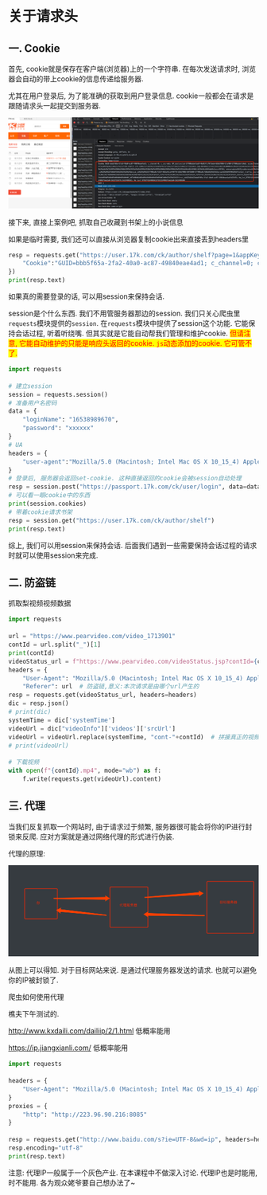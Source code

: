 # 关于请求头



## 一. Cookie

首先, cookie就是保存在客户端(浏览器)上的一个字符串. 在每次发送请求时, 浏览器会自动的带上cookie的信息传递给服务器. 

尤其在用户登录后, 为了能准确的获取到用户登录信息. cookie一般都会在请求是跟随请求头一起提交到服务器. 

![image-20210612172324750](04_第四节-关于请求头.assets/image-20210612172324750.png)



接下来, 直接上案例吧,  抓取自己收藏到书架上的小说信息

如果是临时需要, 我们还可以直接从浏览器复制cookie出来直接丢到headers里

```python
resp = requests.get("https://user.17k.com/ck/author/shelf?page=1&appKey=2406394919", headers={
    "Cookie":"GUID=bbb5f65a-2fa2-40a0-ac87-49840eae4ad1; c_channel=0; c_csc=web; UM_distinctid=17700bddefba54-0a914fc70f1ede-326d7006-1fa400-17700bddefc9e3; Hm_lvt_9793f42b498361373512340937deb2a0=1614327827; accessToken=avatarUrl%3Dhttps%253A%252F%252Fcdn.static.17k.com%252Fuser%252Favatar%252F16%252F16%252F64%252F75836416.jpg-88x88%253Fv%253D1610625030000%26id%3D75836416%26nickname%3D%25E9%25BA%25BB%25E8%25BE%25A3%25E5%2587%25A0%25E4%25B8%259D%26e%3D1629888002%26s%3D63b8b7687fc8a717; sensorsdata2015jssdkcross=%7B%22distinct_id%22%3A%2275836416%22%2C%22%24device_id%22%3A%2217700ba9c71257-035a42ce449776-326d7006-2073600-17700ba9c728de%22%2C%22props%22%3A%7B%22%24latest_traffic_source_type%22%3A%22%E7%9B%B4%E6%8E%A5%E6%B5%81%E9%87%8F%22%2C%22%24latest_referrer%22%3A%22%22%2C%22%24latest_referrer_host%22%3A%22%22%2C%22%24latest_search_keyword%22%3A%22%E6%9C%AA%E5%8F%96%E5%88%B0%E5%80%BC_%E7%9B%B4%E6%8E%A5%E6%89%93%E5%BC%80%22%7D%2C%22first_id%22%3A%22bbb5f65a-2fa2-40a0-ac87-49840eae4ad1%22%7D; Hm_lpvt_9793f42b498361373512340937deb2a0=1614336271"
})
print(resp.text)

```



如果真的需要登录的话, 可以用session来保持会话. 

session是个什么东西. 我们不用管服务器那边的session. 我们只关心爬虫里`requests`模块提供的`session`. 
在`requests`模块中提供了session这个功能. 它能保持会话过程, 听着听绕嘴. 但其实就是它能自动帮我们管理和维护cookie. <span style="color:red;background:yellow;">但请注意, 它能自动维护的只能是响应头返回的cookie. `js`动态添加的cookie. 它可管不了.</span> 

```python
import requests

# 建立session
session = requests.session()
# 准备用户名密码
data = {
    "loginName": "16538989670",
    "password": "xxxxxx"
}
# UA
headers = {
    "user-agent":"Mozilla/5.0 (Macintosh; Intel Mac OS X 10_15_4) AppleWebKit/537.36 (KHTML, like Gecko) Chrome/87.0.4280.141 Safari/537.36"
}
# 登录后, 服务器会返回set-cookie. 这种直接返回的cookie会被session自动处理
resp = session.post("https://passport.17k.com/ck/user/login", data=data, headers=headers)
# 可以看一眼cookie中的东西
print(session.cookies)
# 带着cookie请求书架
resp = session.get("https://user.17k.com/ck/author/shelf")
print(resp.text)

```

综上, 我们可以用session来保持会话. 后面我们遇到一些需要保持会话过程的请求时就可以使用session来完成. 



## 二. 防盗链

抓取梨视频视频数据

```python
import requests

url = "https://www.pearvideo.com/video_1713901"
contId = url.split("_")[1]
print(contId)
videoStatus_url = f"https://www.pearvideo.com/videoStatus.jsp?contId={contId}&mrd=0.8770894467476524"
headers = {
    "User-Agent": "Mozilla/5.0 (Macintosh; Intel Mac OS X 10_15_4) AppleWebKit/537.36 (KHTML, like Gecko) Chrome/87.0.4280.141 Safari/537.36",
    "Referer": url  # 防盗链,意义:本次请求是由哪个url产生的
resp = requests.get(videoStatus_url, headers=headers)
dic = resp.json()
# print(dic)
systemTime = dic['systemTime']
videoUrl = dic["videoInfo"]['videos']['srcUrl']
videoUrl = videoUrl.replace(systemTime, "cont-"+contId)  # 拼接真正的视频url地址
# print(videoUrl)

# 下载视频
with open(f"{contId}.mp4", mode="wb") as f:
    f.write(requests.get(videoUrl).content)
```



## 三. 代理

当我们反复抓取一个网站时, 由于请求过于频繁, 服务器很可能会将你的IP进行封锁来反爬. 应对方案就是通过网络代理的形式进行伪装. 

代理的原理:

![image-20210115145257506](04_第四节-关于请求头.assets/image-20210115145257506.png)

从图上可以得知. 对于目标网站来说. 是通过代理服务器发送的请求. 也就可以避免你的IP被封锁了. 

爬虫如何使用代理

樵夫下午测试的. 

http://www.kxdaili.com/dailiip/2/1.html  低概率能用

https://ip.jiangxianli.com/ 低概率能用

```python
import requests

headers = {
    "User-Agent": "Mozilla/5.0 (Macintosh; Intel Mac OS X 10_15_4) AppleWebKit/537.36 (KHTML, like Gecko) Chrome/87.0.4280.141 Safari/537.36",
}
proxies = {
    "http": "http://223.96.90.216:8085"
}

resp = requests.get("http://www.baidu.com/s?ie=UTF-8&wd=ip", headers=headers, proxies=proxies)
resp.encoding="utf-8"
print(resp.text)

```

注意: 代理IP一般属于一个灰色产业. 在本课程中不做深入讨论. 代理IP也是时能用,时不能用. 各为观众姥爷要自己想办法了~ 
